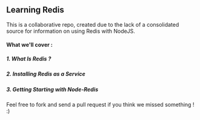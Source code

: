## Learning Redis

This is a collaborative repo, created due to the lack of a consolidated source for information on using Redis with NodeJS.


#### What we'll cover :

##### 1. What Is Redis ?

##### 2. Installing Redis as a Service 

##### 3. Getting Starting with Node-Redis



Feel free to fork and send a pull request if you think we missed something ! :)

